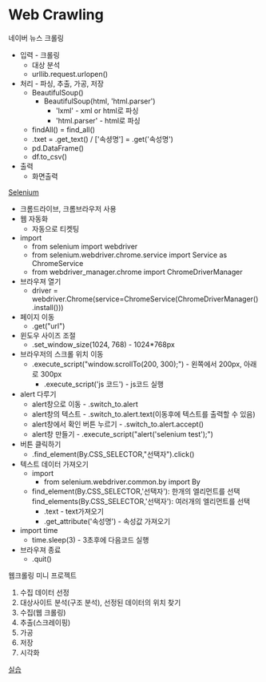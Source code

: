 # Web Crawling

네이버 뉴스 크롤링
- 입력 - 크롤링
    - 대상 분석
    - urllib.request.urlopen()
- 처리 - 파싱, 추출, 가공, 저장
    - BeautifulSoup()
        - BeautifulSoup(html, 'html.parser')
            - 'lxml' - xml or html로 파싱
            - 'html.parser' - html로 파싱
    - findAll() = find_all()
    - .txet = .get_text() / ['속셩명'] = .get('속성명')
    - pd.DataFrame()
    - df.to_csv()
- 출력
    - 화면출력


[Selenium](https://www.selenium.dev/)
- 크롬드라이브, 크롬브라우저 사용
- 웹 자동화
    - 자동으로 티켓팅
- import
    - from selenium import webdriver
    - from selenium.webdriver.chrome.service import Service as ChromeService
    - from webdriver_manager.chrome import ChromeDriverManager
- 브라우져 열기
    - driver = webdriver.Chrome(service=ChromeService(ChromeDriverManager().install()))
- 페이지 이동
    - .get("url")
- 윈도우 사이즈 조절
    - .set_window_size(1024, 768) - 1024*768px
- 브라우저의 스크롤 위치 이동
    - .execute_script("window.scrollTo(200, 300);") - 왼쪽에서 200px, 아래로 300px
        - .execute_script('js 코드') - js코드 실행
- alert 다루기
    - alert창으로 이동 - .switch_to.alert
    - alert창의 텍스트 - .switch_to.alert.text(이동후에 텍스트를 출력할 수 있음)
    - alert창에서 확인 버튼 누르기 - .switch_to.alert.accept()
    - alert창 만들기 - .execute_script("alert('selenium test');")
- 버튼 클릭하기
    - .find_element(By.CSS_SELECTOR,"선택자").click()
- 텍스트 데이터 가져오기
    - import
        - from selenium.webdriver.common.by import By
    - find_element(By.CSS_SELECTOR,'선택자'): 한개의 엘리먼트를 선택        
    find_elements(By.CSS_SELECTOR,'선택자'): 여러개의 엘리먼트를 선택
        - .text - text가져오기
        - .get_attribute('속성명') - 속성값 가져오기
- import time
    - time.sleep(3) - 3초후에 다음코드 실행
- 브라우져 종료
    - .quit()


웹크롤링 미니 프로젝트
1. 수집 데이터 선정
2. 대상사이트 분석(구조 분석), 선정된 데이터의 위치 찾기
3. 수집(웹 크롤링)
4. 추출(스크레이핑)
5. 가공
6. 저장
7. 시각화

[실습](http://localhost:8888/tree/webcrawling_0630)